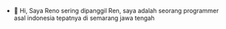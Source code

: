 - 👋 Hi, Saya Reno sering dipanggil Ren, saya adalah seorang programmer asal indonesia tepatnya di semarang jawa tengah 
